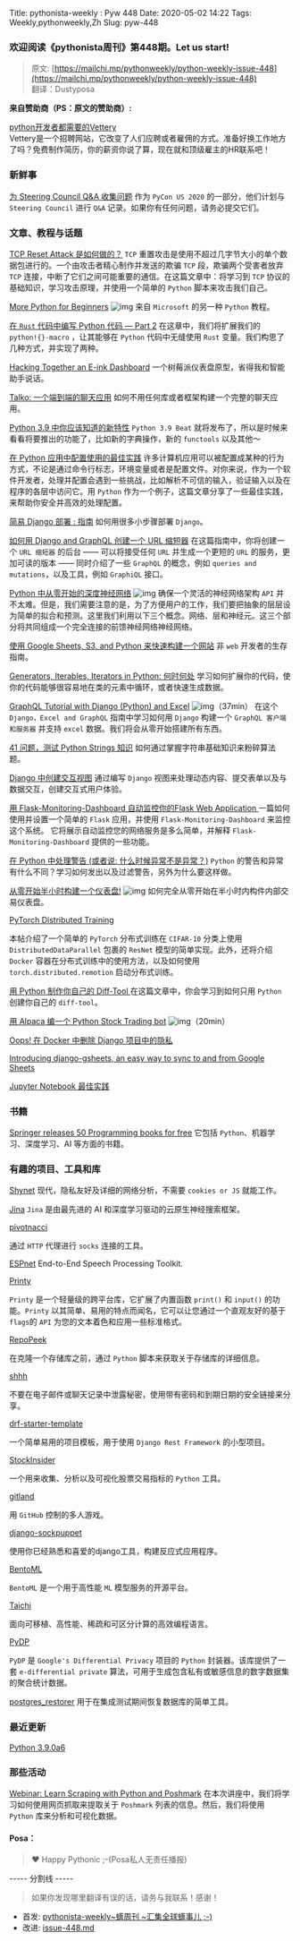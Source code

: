 Title: pythonista-weekly : Pyw 448
Date: 2020-05-02 14:22
Tags: Weekly,pythonweekly,Zh 
Slug: pyw-448

### 欢迎阅读《pythonista周刊》第448期。Let us start!


>原文: [https://mailchi.mp/pythonweekly/python-weekly-issue-448](https://mailchi.mp/pythonweekly/python-weekly-issue-448)  
>翻译：Dustyposa

**来自赞助商（PS：原文的赞助商）:**

[python开发者都需要的Vettery](https://www.vettery.com/tech?utm_source=newsletter&utm_medium=pythonweekly&utm_term=tech&utm_content=grouped&utm_campaign=ad-77579)  
Vettery是一个招聘网站，它改变了人们应聘或者雇佣的方式。准备好换工作地方了吗？免费制作简历，你的薪资你说了算，现在就和顶级雇主的HR联系吧！

### 新鲜事

[为 Steering Council Q&A 收集问题](https://discuss.python.org/t/collecting-questions-for-a-steering-council-q-a/4010)
作为 `PyCon US 2020` 的一部分，他们计划与 `Steering Council` 进行 `Q&A` 记录。如果你有任何问题，请务必提交它们。

### 文章、教程与话题


[TCP Reset Attack 是如何做的？](https://robertheaton.com/2020/04/27/how-does-a-tcp-reset-attack-work/)
`TCP` 重置攻击是使用不超过几字节大小的单个数据包进行的。一个由攻击者精心制作并发送的欺骗 `TCP` 段，欺骗两个受害者放弃 `TCP` 连接，中断了它们之间可能重要的通信。在这篇文章中：将学习到 `TCP` 协议的基础知识，学习攻击原理，并使用一个简单的 `Python` 脚本来攻击我们自己。

[More Python for Beginners](https://www.youtube.com/playlist?list=PLlrxD0HtieHiXd-nEby-TMCoUNwhbLUnj) ![img](https://mcusercontent.com/e2e180baf855ac797ef407fc7/images/af76283a-6e65-436c-967a-900427cf6399.png)
来自 `Microsoft` 的另一种 `Python` 教程。

[在 `Rust` 代码中编写 Python 代码 — Part 2](https://blog.m-ou.se/writing-python-inside-rust-2/)
在这章中，我们将扩展我们的 `python!{}-macro` ，让其能够在 `Python` 代码中无缝使用 `Rust` 变量。我们构思了几种方式，并实现了两种。

[Hacking Together an E-ink Dashboard](https://healeycodes.com/hacking-together-an-e-ink-dashboard/)
一个树莓派仪表盘原型，省得我和智能助手说话。

[Talko: 一个端到端的聊天应用](https://t.co/WLdF2Cmcnr)
如何不用任何库或者框架构建一个完整的聊天应用。

[Python 3.9 中你应该知道的新特性](https://martinheinz.dev/blog/21) 
`Python 3.9 Beat` 就将发布了，所以是时候来看看将要推出的功能了，比如新的字典操作，新的 `functools` 以及其他～

[在 Python 应用中配置使用的最佳实践](https://tech.preferred.jp/en/blog/working-with-configuration-in-python/)
许多计算机应用可以被配置成某种的行为方式，不论是通过命令行标志，环境变量或者是配置文件。对你来说，作为一个软件开发者，处理并配置会遇到一些挑战，比如解析不可信的输入，验证输入以及在程序的各层中访问它。用 `Python` 作为一个例子，这篇文章分享了一些最佳实践，来帮助你安全并高效的处理配置。

[简易 Django 部署 : 指南](https://mattsegal.dev/simple-django-deployment.html)
如何用很多小步骤部署 `Django`。

[如何用 Django and GraphQL 创建一个 URL 缩短器](https://www.digitalocean.com/community/tutorials/how-to-create-a-url-shortener-with-django-and-graphql)
在这篇指南中，你将创建一个 `URL 缩短器` 的后台 —— 可以将接受任何 `URL` 并生成一个更短的 `URL` 的服务，更加可读的版本 —— 同时介绍了一些 `GraphQL` 的概念，例如 `queries and mutations`，以及工具，例如 `GraphiQL` 接口。

[Python 中从零开始的深度神经网络](https://www.youtube.com/watch?v=b_w4eEiogaE) ![img](https://mcusercontent.com/e2e180baf855ac797ef407fc7/images/af76283a-6e65-436c-967a-900427cf6399.png)
确保一个灵活的神经网络架构 `API` 并不太难。但是，我们需要注意的是，为了方便用户的工作，我们要把抽象的层层设为简单的拟合和预测。这里我们利用以下三个概念。网络、层和神经元。这三个部分将共同组成一个完全连接的前馈神经网络神经网络。

[使用 Google Sheets, S3, and Python 来快速构建一个网站](https://t.co/kvkzPGbkeV)
非 `web` 开发者的生存指南。

[Generators, Iterables, Iterators in Python: 何时何处](https://www.pythonforthelab.com/blog/generators-iterables-iterators-python-when-and-where/)
学习如何扩展你的代码，使你的代码能够很容易地在类的元素中循环，或者快速生成数据。


[GraphQL Tutorial with Django (Python) and Excel](https://www.youtube.com/watch?v=nPQE5B51DQ8) ![img](https://mcusercontent.com/e2e180baf855ac797ef407fc7/images/af76283a-6e65-436c-967a-900427cf6399.png)（37min）
在这个 `Django，Excel and GraphQL` 指南中学习如何用 `Django` 构建一个 `GraphQL 客户端和服务器` 并支持 `excel` 数据。我们将会从零开始搭建所有东西。

[41 问题，测试  Python Strings 知识](https://t.co/HkQ4FbffhD)
如何通过掌握字符串基础知识来粉碎算法题。

[Django 中创建交互视图](https://hackersandslackers.com/creating-django-views/) 
通过编写 `Django` 视图来处理动态内容、提交表单以及与数据交互，创建交互式用户体验。

[用 Flask-Monitoring-Dashboard 自动监控你的Flask Web Application ](https://t.co/mUQTNhMNaG)
一篇如何使用并设置一个简单的 `Flask` 应用，并使用 `Flask-Monitoring-Dashboard` 来监控这个系统。 它将展示自动监控您的网络服务是多么简单，并解释 `Flask-Monitoring-Dashboard` 提供的一些功能。

[在 Python 中处理警告 (或者说: 什么时候异常不是异常？)](https://lerner.co.il/2020/04/27/working-with-warnings-in-python/)
`Python` 的警告和异常有什么不同？学习如何发出以及过滤警告，另外为什么要这样做。

[从零开始半小时构建一个仪表盘!](https://www.youtube.com/watch?v=SnzwO4vEkJE) ![img](https://mcusercontent.com/e2e180baf855ac797ef407fc7/images/af76283a-6e65-436c-967a-900427cf6399.png)
如何完全从零开始在半小时内构件内部交易仪表盘。

[PyTorch Distributed Training](https://leimao.github.io/blog/PyTorch-Distributed-Training/)

本帖介绍了一个简单的 `PyTorch` 分布式训练在 `CIFAR-10` 分类上使用 `DistributedDataParallel` 包裹的 `ResNet` 模型的简单实现。此外，还将介绍 `Docker` 容器在分布式训练中的使用方法，以及如何使用 `torch.distributed.remotion` 启动分布式训练。

[用 Python 制作你自己的 Diff-Tool ](https://florian-dahlitz.de/blog/create-your-own-diff-tool-using-python)
在这篇文章中，你会学习到如何只用 `Python` 创建你自己的 `diff-tool`。

[用 Alpaca 编一个 Python Stock Trading bot](https://www.youtube.com/watch?v=9R7pCh4yCm8) ![img](https://mcusercontent.com/e2e180baf855ac797ef407fc7/images/af76283a-6e65-436c-967a-900427cf6399.png)（20min）

[Oops! 在 Docker 中删除 Django 项目中的隐私](https://startcodingnow.com/removing-secrets-from-django-project-in-docker)

[Introducing django-gsheets, an easy way to sync to and from Google Sheets](https://labs.meanpug.com/sync-data-to-and-from-google-sheets-with-django-gsheets)

[Jupyter Notebook 最佳实践](https://levelup.gitconnected.com/jupyter-notebook-best-practices-fc326eb5cd22)



### 书籍

[Springer releases 50 Programming books for free](https://link.springer.com/search/page/1?facet-discipline="Computer+Science"&package=mat-covid19_textbooks&facet-language="En"&facet-content-type="Book")
它包括 `Python`、机器学习、深度学习、AI 等方面的书籍。

### 有趣的项目、工具和库

[Shynet](https://github.com/milesmcc/shynet)
现代，隐私友好及详细的网络分析，不需要 `cookies or JS` 就能工作。

[Jina](https://github.com/jina-ai/jina) 
`Jina` 是由最先进的 AI 和深度学习驱动的云原生神经搜索框架。

[pivotnacci](https://github.com/blackarrowsec/pivotnacci)

通过 `HTTP` 代理进行 `socks` 连接的工具。



[ESPnet](https://github.com/espnet/espnet)
End-to-End Speech Processing Toolkit.

[Printy](https://github.com/edraobdu/printy)

`Printy` 是一个轻量级的跨平台库，它扩展了内置函数 `print()` 和 `input()` 的功能。`Printy` 以其简单、易用的特点而闻名，它可以让您通过一个直观友好的基于 `flags`的 `API` 为您的文本着色和应用一些标准格式。

[RepoPeek](https://github.com/sameera-madushan/RepoPeek)

在克隆一个存储库之前，通过 `Python` 脚本来获取关于存储库的详细信息。

[shhh](https://github.com/smallwat3r/shhh)

不要在电子邮件或聊天记录中泄露秘密，使用带有密码和到期日期的安全链接来分享。

[drf-starter-template](https://github.com/nishantwrp/drf-starter-template)

一个简单易用的项目模板，用于使用 `Django Rest Framework` 的小型项目。

[StockInsider](https://github.com/charlesdong1991/StockInsider)

一个用来收集、分析以及可视化股票交易指标的 `Python` 工具。

[gitland](https://github.com/programical/gitland)

用 `GitHub` 控制的多人游戏。

[django-sockpuppet](https://github.com/jonathan-s/django-sockpuppet)

使用你已经熟悉和喜爱的django工具，构建反应式应用程序。

[BentoML](https://github.com/bentoml/BentoML) 

`BentoML` 是一个用于高性能 `ML` 模型服务的开源平台。

[Taichi](https://github.com/taichi-dev/taichi) 

面向可移植、高性能、稀疏和可区分计算的高效编程语言。

[PyDP](https://github.com/OpenMined/PyDP) 

`PyDP` 是 `Google's Differential Privacy` 项目的 `Python` 封装器。该库提供了一套 `e-differential private` 算法，可用于生成包含私有或敏感信息的数字数据集的聚合统计数据。

[postgres_restorer](https://github.com/pyux/postgres_restorer)
用于在集成测试期间恢复数据库的简单工具。

### 最近更新

[Python 3.9.0a6](https://mail.python.org/archives/list/python-committers@python.org/message/JJWIXYICQHCEFCJCCXVSWTP5O67UVCQC/)

### 那些活动

[Webinar: Learn Scraping with Python and Poshmark](https://my.demio.com/ref/jjUDGs9tqIYdFYiS)
在本次讲座中，我们将学习如何使用网页抓取来提取关于 `Poshmark` 列表的信息。然后，我们将使用 `Python` 库来分析和可视化数据。

#### Posa：

> ❤️ Happy Pythonic ;-(Posa私人无责任播报)  

----- 分割线 -----

> 如果你发现哪里翻译有误的话，请务与我联系！感谢！




- 首发: [pythonista-weekly~蠎周刊 ~汇集全球蠎事儿 ;-)](http://weekly.pychina.org/python-weekly/pyw-448.html)
- 改进: [issue-448.md](https://github.com/PyChina/weekly/blob/master/content/python-weekly/issue%23448.md)

